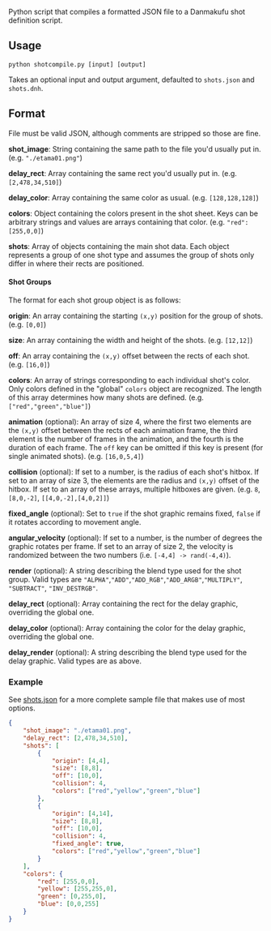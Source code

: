 Python script that compiles a formatted JSON file to a Danmakufu shot definition script.

## Usage ##

```
python shotcompile.py [input] [output]
```

Takes an optional input and output argument, defaulted to `shots.json` and `shots.dnh`.

## Format ##

File must be valid JSON, although comments are stripped so those are fine.

**shot_image**: String containing the same path to the file you'd usually put in. (e.g. `"./etama01.png"`)

**delay_rect**: Array containing the same rect you'd usually put in. (e.g. `[2,478,34,510]`)

**delay_color**: Array containing the same color as usual. (e.g. `[128,128,128]`)

**colors**: Object containing the colors present in the shot sheet. Keys can be arbitrary strings and values are arrays containing that color. (e.g. `"red": [255,0,0]`)

**shots**: Array of objects containing the main shot data. Each object represents a group of one shot type and assumes the group of shots only differ in where their rects are positioned.


#### Shot Groups ####

The format for each shot group object is as follows:

**origin**: An array containing the starting `(x,y)` position for the group of shots. (e.g. `[0,0]`)

**size**: An array containing the width and height of the shots. (e.g. `[12,12]`)

**off**: An array containing the `(x,y)` offset between the rects of each shot. (e.g. `[16,0]`)

**colors**: An array of strings corresponding to each individual shot's color. Only colors defined in the "global" `colors` object are recognized. The length of this array determines how many shots are defined. (e.g. `["red","green","blue"]`)

**animation** (optional): An array of size 4, where the first two elements are the `(x,y)` offset between the rects of each animation frame, the third element is the number of frames in the animation, and the fourth is the duration of each frame. The `off` key can be omitted if this key is present (for single animated shots). (e.g. `[16,0,5,4]`)

**collision** (optional): If set to a number, is the radius of each shot's hitbox. If set to an array of size 3, the elements are the radius and `(x,y)` offset of the hitbox. If set to an array of these arrays, multiple hitboxes are given. (e.g. `8`, `[8,0,-2]`, `[[4,0,-2],[4,0,2]]`)

**fixed_angle** (optional): Set to `true` if the shot graphic remains fixed, `false` if it rotates according to movement angle.

**angular_velocity** (optional): If set to a number, is the number of degrees the graphic rotates per frame. If set to an array of size 2, the velocity is randomized between the two numbers (i.e. `[-4,4] -> rand(-4,4)`).

**render** (optional): A string describing the blend type used for the shot group. Valid types are `"ALPHA"`,`"ADD"`,`"ADD_RGB"`,`"ADD_ARGB"`,`"MULTIPLY"`, `"SUBTRACT"`, `"INV_DESTRGB"`.

**delay_rect** (optional): Array containing the rect for the delay graphic, overriding the global one.

**delay_color** (optional): Array containing the color for the delay graphic, overriding the global one.

**delay_render** (optional): A string describing the blend type used for the delay graphic. Valid types are as above.



### Example ###

See [shots.json](shots.json) for a more complete sample file that makes use of most options.

```json
{
	"shot_image": "./etama01.png",
	"delay_rect": [2,478,34,510],
	"shots": [
		{
			"origin": [4,4],
			"size": [8,8],
			"off": [10,0],
			"collision": 4,
			"colors": ["red","yellow","green","blue"]
		},
		{
			"origin": [4,14],
			"size": [8,8],
			"off": [10,0],
			"collision": 4,
			"fixed_angle": true,
			"colors": ["red","yellow","green","blue"]
		}
	],
	"colors": {
		"red": [255,0,0],
		"yellow": [255,255,0],
		"green": [0,255,0],
		"blue": [0,0,255]
	}
}
```